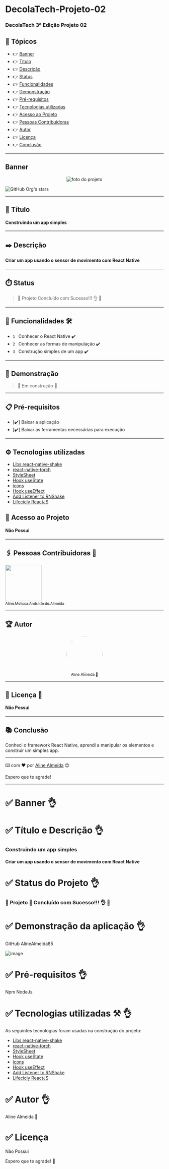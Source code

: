 # DecolaTech-Projeto-02

### DecolaTech 3ª Edição Projeto 02


## 🏁 Tópicos
 
  * 👉 [Banner](#banner)
  * 👉 [Título](#título)
  * 👉 [Descrição](#✒️-descrição)
  * 👉 [Status](#⏱️-status)
  * 👉 [Funcionalidades](#🔨-funcionalidades-🛠️)
  * 👉 [Demonstração](#🚀-demonstração)
  * 👉 [Pré-requisitos](#📋-pré-requisitos)
  * 👉 [Tecnologias utilizadas](#⚙️-tecnologias-utilizadas)
  * 👉 [Acesso ao Projeto](#📁-acesso-ao-projeto)
  * 👉 [Pessoas Contribuidoras](#🖇️-pessoas-contribuidoras-🤝)
  * 👉 [Autor](#🏆-autor)
  * 👉 [Licença](#🙏-licença-🔖) 
  * 👉 [Conclusão](#📚-conclusão)
 
______________________________________________________________

##  Banner
  <p align="center">
    <img alt="foto do projeto" title="foto do projeto" src="https://user-images.githubusercontent.com/28990749/165650568-afdd77ea-fa79-488c-ac0b-13c9ecce847c.png"/>
  </p>

![GitHub Org's stars](https://img.shields.io/github/stars/camilafernanda?style=social)

______________________________________________________________

## 📌 Título

#### Construindo um app simples

______________________________________________________________
## ✒️ Descrição

#### Criar um app usando o sensor de movimento com React Native

______________________________________________________________
## ⏱️ Status 

>  🚀 Projeto Concluído com Sucesso!!! 👌 🚧

______________________________________________________________
## 🔨 Funcionalidades 🛠️

- `1 ` Conhecer o React Native ✔️
- `2 ` Conhecer as formas de manipulação ✔️
- `3 ` Construção simples de um app ✔️

______________________________________________________________
## 🚀 Demonstração 

> 🚧 Em construção 🚧
______________________________________________________________
## 📋 Pré-requisitos 
- [✔️] Baixar a aplicação
- [✔️] Baixar as ferramentas necessárias para execução
________________________________________________
## ⚙️ Tecnologias utilizadas

- [Libs react-native-shake](link)
- [react-native-torch](link)
- [StyleSheet](link)
- [Hook useState](link)
- [icons](link)
- [Hook useEffect](link)
- [Add Listener to RNShake](link)
- [Lifecicly ReactJS](link)

## 📁 Acesso ao Projeto 

#### Não Possui

______________________________________________________________
## 🖇️ Pessoas Contribuidoras 🤝
[<img src="https://avatars.githubusercontent.com/u/99259131?v=4" width=115><br><sub>Aline Melissa Andrade de Almeida</sub>](https://github.com/AlineAlmeida85) 

______________________________________________________________
## 🏆 Autor 
<div align="center">

  [<img src="https://avatars.githubusercontent.com/u/99259131?v=4" width=115 style=border-radius:50%><br><sub>Aline Almeida 💝</sub>](https://github.com/AlineAlmeida85) 

</div>

______________________________________________________________
## 🙏 Licença 🔖

#### Não Possui
______________________________________________________________
## 📚 Conclusão 

Conheci o framework React Native, aprendi a manipular os elementos e construir um simples app.
______________________________________________________________

⌨️ com ❤️ por [Aline Almeida](https://github.com/AlineAlmeida85) 😊

Espero que te agrade! 














 ____________________________________________________________
# ✅ Banner 👌



# ✅ Título e Descrição 👌

### Construindo um app simples

#### Criar um app usando o sensor de movimento com React Native

# ✅ Status do Projeto 👌

### 🚧 Projeto 🚀 Concluído com Sucesso!!! 👌 🚧



# ✅ Demonstração da aplicação 👌

GitHub
AlineAlmeida85

![image](https://user-images.githubusercontent.com/28990749/165650568-afdd77ea-fa79-488c-ac0b-13c9ecce847c.png)


# ✅ Pré-requisitos 👌

Npm
NodeJs

# ✅ Tecnologias utilizadas ⚒️ 👌

As seguintes tecnologias foram usadas na construção do projeto:

- [Libs react-native-shake]()
- [react-native-torch]()
- [StyleSheet]()
- [Hook useState]()
- [icons](https://drive.google.com/drive/folders/1aDTyA09EFjFvqmXqkDKLoMhFx65QQExQ)
- [Hook useEffect]()
- [Add Listener to RNShake]()
- [Lifecicly ReactJS]()

# ✅ Autor 👌

Aline Almeida 💝

# ✅ Licença

Não Possui

Espero que te agrade! 💝


